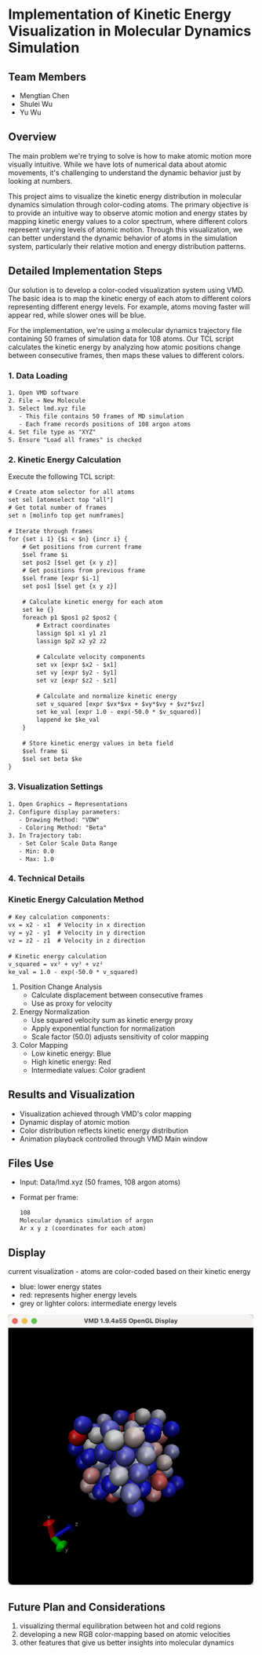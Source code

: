 # Implementation of Kinetic Energy Visualization in Molecular Dynamics Simulation

## Team Members

- Mengtian Chen
- Shulei Wu
- Yu Wu

## Overview
The main problem we're trying to solve is how to make atomic motion more visually intuitive. While we have lots of numerical data about atomic movements, it's challenging to understand the dynamic behavior just by looking at numbers.


This project aims to visualize the kinetic energy distribution in molecular dynamics simulation through color-coding atoms. The primary objective is to provide an intuitive way to observe atomic motion and energy states by mapping kinetic energy values to a color spectrum, where different colors represent varying levels of atomic motion. Through this visualization, we can better understand the dynamic behavior of atoms in the simulation system, particularly their relative motion and energy distribution patterns.

## Detailed Implementation Steps
Our solution is to develop a color-coded visualization system using VMD. The basic idea is to map the kinetic energy of each atom to different colors representing different energy levels. For example, atoms moving faster will appear red, while slower ones will be blue.

For the implementation, we're using a molecular dynamics trajectory file containing 50 frames of simulation data for 108 atoms. Our TCL script calculates the kinetic energy by analyzing how atomic positions change between consecutive frames, then maps these values to different colors.

### 1. Data Loading

```
1. Open VMD software
2. File → New Molecule
3. Select lmd.xyz file
   - This file contains 50 frames of MD simulation
   - Each frame records positions of 108 argon atoms
4. Set file type as "XYZ"
5. Ensure "Load all frames" is checked
```

### 2. Kinetic Energy Calculation

Execute the following TCL script:

```
# Create atom selector for all atoms
set sel [atomselect top "all"]
# Get total number of frames
set n [molinfo top get numframes]

# Iterate through frames
for {set i 1} {$i < $n} {incr i} {
    # Get positions from current frame
    $sel frame $i
    set pos2 [$sel get {x y z}]
    # Get positions from previous frame
    $sel frame [expr $i-1]
    set pos1 [$sel get {x y z}]

    # Calculate kinetic energy for each atom
    set ke {}
    foreach p1 $pos1 p2 $pos2 {
        # Extract coordinates
        lassign $p1 x1 y1 z1
        lassign $p2 x2 y2 z2

        # Calculate velocity components
        set vx [expr $x2 - $x1]
        set vy [expr $y2 - $y1]
        set vz [expr $z2 - $z1]

        # Calculate and normalize kinetic energy
        set v_squared [expr $vx*$vx + $vy*$vy + $vz*$vz]
        set ke_val [expr 1.0 - exp(-50.0 * $v_squared)]
        lappend ke $ke_val
    }

    # Store kinetic energy values in beta field
    $sel frame $i
    $sel set beta $ke
}
```

### 3. Visualization Settings

```
1. Open Graphics → Representations
2. Configure display parameters:
   - Drawing Method: "VDW"
   - Coloring Method: "Beta"
3. In Trajectory tab:
   - Set Color Scale Data Range
   - Min: 0.0
   - Max: 1.0
```

### 4. Technical Details

### Kinetic Energy Calculation Method
```
# Key calculation components:
vx = x2 - x1  # Velocity in x direction
vy = y2 - y1  # Velocity in y direction
vz = z2 - z1  # Velocity in z direction

# Kinetic energy calculation
v_squared = vx² + vy² + vz²
ke_val = 1.0 - exp(-50.0 * v_squared)
```

1. Position Change Analysis
    - Calculate displacement between consecutive frames
    - Use as proxy for velocity
2. Energy Normalization
    - Use squared velocity sum as kinetic energy proxy
    - Apply exponential function for normalization
    - Scale factor (50.0) adjusts sensitivity of color mapping
3. Color Mapping
    - Low kinetic energy: Blue
    - High kinetic energy: Red
    - Intermediate values: Color gradient

## Results and Visualization

- Visualization achieved through VMD's color mapping
- Dynamic display of atomic motion
- Color distribution reflects kinetic energy distribution
- Animation playback controlled through VMD Main window

## Files Use

- Input: Data/lmd.xyz (50 frames, 108 argon atoms)
- Format per frame:
    
    ```
    108
    Molecular dynamics simulation of argon
    Ar x y z (coordinates for each atom)
    ```
## Display
current visualization - atoms are color-coded based on their kinetic energy
- blue: lower energy states
- red: represents higher energy levels
- grey or lighter colors: intermediate energy levels
<img src="Image/visualization.png" alt="Visualization Example" width="500">


## Future Plan and Considerations

1. visualizing thermal equilibration between hot and cold regions
2. developing a new RGB color-mapping based on atomic velocities
3. other features that give us better insights into molecular dynamics
   
